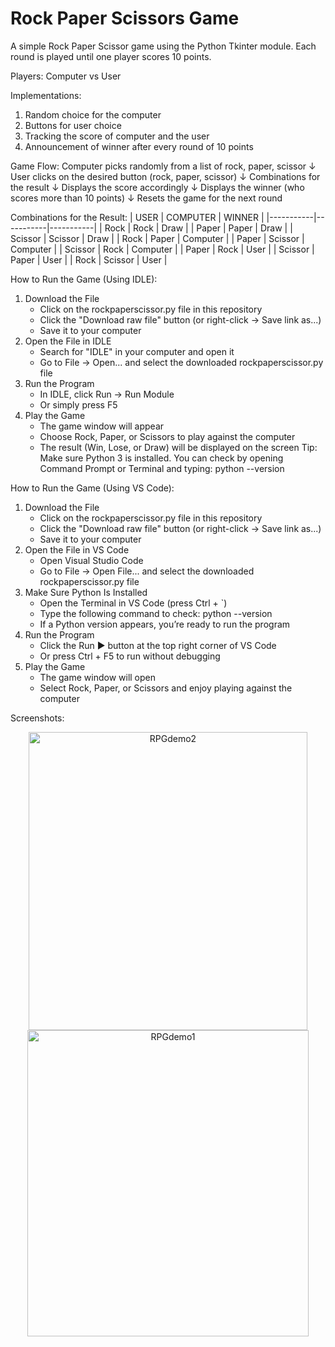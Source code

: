# Rock Paper Scissors Game

A simple Rock Paper Scissor game using the Python Tkinter module. Each round is played until one player scores 10 points.

Players: Computer vs User

Implementations:
1. Random choice for the computer
2. Buttons for user choice
3. Tracking the score of computer and the user
4. Announcement of winner after every round of 10 points

Game Flow:
Computer picks randomly from a list of rock, paper, scissor
↓
User clicks on the desired button (rock, paper, scissor)
↓
Combinations for the result
↓
Displays the score accordingly
↓
Displays the winner (who scores more than 10 points)
↓
Resets the game for the next round

Combinations for the Result:
| USER     | COMPUTER | WINNER    |
|-----------|-----------|-----------|
| Rock      | Rock      | Draw      |
| Paper     | Paper     | Draw      |
| Scissor   | Scissor   | Draw      |
| Rock      | Paper     | Computer  |
| Paper     | Scissor   | Computer  |
| Scissor   | Rock      | Computer  |
| Paper     | Rock      | User      |
| Scissor   | Paper     | User      |
| Rock      | Scissor   | User      |

How to Run the Game (Using IDLE):
1. Download the File
   - Click on the rockpaperscissor.py file in this repository
   - Click the "Download raw file" button (or right-click → Save link as...)
   - Save it to your computer
2. Open the File in IDLE
   - Search for "IDLE" in your computer and open it
   - Go to File → Open... and select the downloaded rockpaperscissor.py file
3. Run the Program
   - In IDLE, click Run → Run Module
   - Or simply press F5
4. Play the Game
   - The game window will appear
   - Choose Rock, Paper, or Scissors to play against the computer
   - The result (Win, Lose, or Draw) will be displayed on the screen
Tip: Make sure Python 3 is installed. You can check by opening Command Prompt or Terminal and typing:
python --version

How to Run the Game (Using VS Code):
1. Download the File
   - Click on the rockpaperscissor.py file in this repository
   - Click the "Download raw file" button (or right-click → Save link as...)
   - Save it to your computer
2. Open the File in VS Code
   - Open Visual Studio Code
   - Go to File → Open File... and select the downloaded rockpaperscissor.py file
3. Make Sure Python Is Installed
   - Open the Terminal in VS Code (press Ctrl + `)
   - Type the following command to check:
     python --version
   - If a Python version appears, you’re ready to run the program
4. Run the Program
   - Click the Run ▶️ button at the top right corner of VS Code
   - Or press Ctrl + F5 to run without debugging
5. Play the Game
   - The game window will open
   - Select Rock, Paper, or Scissors and enjoy playing against the computer

Screenshots:
<p align="center">
  <img width="446" height="477" alt="RPGdemo2" src="https://github.com/user-attachments/assets/980fd7c3-6443-4dbd-926e-a01e77958cf8" />
  <img width="450" height="490" alt="RPGdemo1" src="https://github.com/user-attachments/assets/160c8804-ff3d-405f-8153-7d5fdbcf84d5" />
</p>


                    
